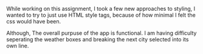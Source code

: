 While working on this assignment, I took a few new approaches to styling, I wanted to try to just use HTML style tags, because of how minimal I felt the css would have been. 
 

Although, The overall purpuse of the app is functional. I am having difficulty seperating the weather boxes and breaking the next city selected into its own line.
